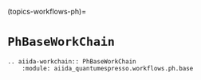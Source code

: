(topics-workflows-ph)=

# `PhBaseWorkChain`

```{eval-rst}
.. aiida-workchain:: PhBaseWorkChain
    :module: aiida_quantumespresso.workflows.ph.base
```
